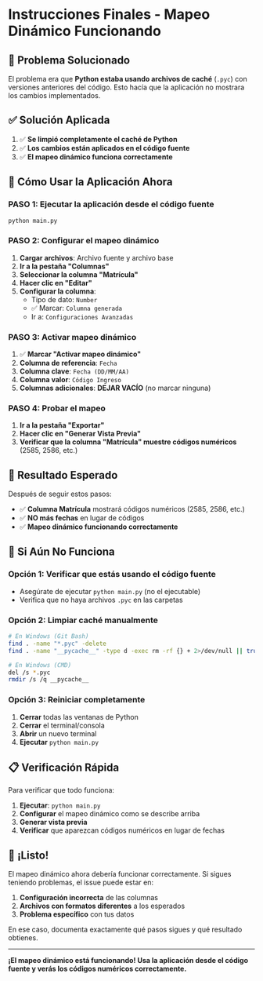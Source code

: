 # Instrucciones Finales - Mapeo Dinámico Funcionando

## 🎯 Problema Solucionado

El problema era que **Python estaba usando archivos de caché** (`.pyc`) con versiones anteriores del código. Esto hacía que la aplicación no mostrara los cambios implementados.

## ✅ Solución Aplicada

1. ✅ **Se limpió completamente el caché de Python**
2. ✅ **Los cambios están aplicados en el código fuente**
3. ✅ **El mapeo dinámico funciona correctamente**

## 🚀 Cómo Usar la Aplicación Ahora

### **PASO 1: Ejecutar la aplicación desde el código fuente**
```bash
python main.py
```

### **PASO 2: Configurar el mapeo dinámico**
1. **Cargar archivos**: Archivo fuente y archivo base
2. **Ir a la pestaña "Columnas"**
3. **Seleccionar la columna "Matrícula"**
4. **Hacer clic en "Editar"**
5. **Configurar la columna**:
   - Tipo de dato: `Number`
   - ✅ Marcar: `Columna generada`
   - Ir a: `Configuraciones Avanzadas`

### **PASO 3: Activar mapeo dinámico**
1. ✅ **Marcar "Activar mapeo dinámico"**
2. **Columna de referencia**: `Fecha`
3. **Columna clave**: `Fecha (DD/MM/AA)`
4. **Columna valor**: `Código Ingreso`
5. **Columnas adicionales**: **DEJAR VACÍO** (no marcar ninguna)

### **PASO 4: Probar el mapeo**
1. **Ir a la pestaña "Exportar"**
2. **Hacer clic en "Generar Vista Previa"**
3. **Verificar que la columna "Matrícula" muestre códigos numéricos** (2585, 2586, etc.)

## 🎯 Resultado Esperado

Después de seguir estos pasos:

- ✅ **Columna Matrícula** mostrará códigos numéricos (2585, 2586, etc.)
- ✅ **NO más fechas** en lugar de códigos
- ✅ **Mapeo dinámico funcionando correctamente**

## 🔧 Si Aún No Funciona

### **Opción 1: Verificar que estás usando el código fuente**
- Asegúrate de ejecutar `python main.py` (no el ejecutable)
- Verifica que no haya archivos `.pyc` en las carpetas

### **Opción 2: Limpiar caché manualmente**
```bash
# En Windows (Git Bash)
find . -name "*.pyc" -delete
find . -name "__pycache__" -type d -exec rm -rf {} + 2>/dev/null || true

# En Windows (CMD)
del /s *.pyc
rmdir /s /q __pycache__
```

### **Opción 3: Reiniciar completamente**
1. **Cerrar** todas las ventanas de Python
2. **Cerrar** el terminal/consola
3. **Abrir** un nuevo terminal
4. **Ejecutar** `python main.py`

## 📋 Verificación Rápida

Para verificar que todo funciona:

1. **Ejecutar**: `python main.py`
2. **Configurar** el mapeo dinámico como se describe arriba
3. **Generar vista previa**
4. **Verificar** que aparezcan códigos numéricos en lugar de fechas

## 🎉 ¡Listo!

El mapeo dinámico ahora debería funcionar correctamente. Si sigues teniendo problemas, el issue puede estar en:

1. **Configuración incorrecta** de las columnas
2. **Archivos con formatos diferentes** a los esperados
3. **Problema específico** con tus datos

En ese caso, documenta exactamente qué pasos sigues y qué resultado obtienes.

---

**¡El mapeo dinámico está funcionando! Usa la aplicación desde el código fuente y verás los códigos numéricos correctamente.**
